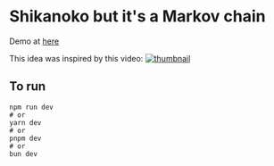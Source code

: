 # Shikanoko but it's a Markov chain
Demo at [here](https://nyraa.github.io/shikanoko-markov-chain/)

This idea was inspired by this video:  [![thumbnail](https://img.youtube.com/vi/Xkq13ZthmA0/0.jpg)](https://youtu.be/Xkq13ZthmA0)

## To run
```
npm run dev
# or
yarn dev
# or
pnpm dev
# or
bun dev
```